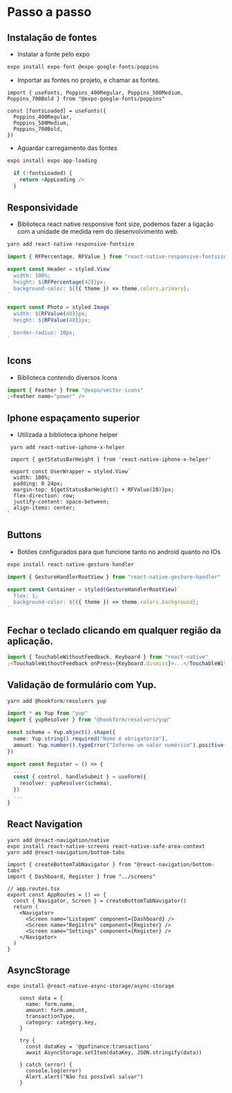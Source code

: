 # Passo a passo

## Instalação de fontes

- Instalar a fonte pelo expo

```ts
expo install expo-font @expo-google-fonts/poppins
```

- Importar as fontes no projeto, e chamar as fontes.

```tsx
import { useFonts, Poppins_400Regular, Poppins_500Medium, Poppins_700Bold } from "@expo-google-fonts/poppins"

const [fontsLoaded] = useFonts({
  Poppins_400Regular,
  Poppins_500Medium,
  Poppins_700Bold,
})
```

- Aguardar carregamento das fontes

```ts
expo install expo-app-loading

  if (!fontsLoaded) {
    return <AppLoading />
  }

```

## Responsividade

- Biblioteca react native responsive font size, podemos fazer a ligação com a unidade de medida rem do desenvolvimento web.

```ts
yarn add react-native-responsive-fontsize

import { RFPercentage, RFValue } from "react-native-responsive-fontsize"

export const Header = styled.View`
  width: 100%;
  height: ${RFPercentage(42)}px;
  background-color: ${({ theme }) => theme.colors.primary};
`

export const Photo = styled.Image`
  width: ${RFValue(48)}px;
  height: ${RFValue(48)}px;

  border-radius: 10px;
`
```

## Icons

- Biblioteca contendo diversos Icons

```ts
import { Feather } from "@expo/vector-icons"
;<Feather name="power" />
```

## Iphone espaçamento superior

- Utilizada a biblioteca iphone helper

```tsx
 yarn add react-native-iphone-x-helper

 import { getStatusBarHeight } from 'react-native-iphone-x-helper'

 export const UserWrapper = styled.View`
  width: 100%;
  padding: 0 24px;
  margin-top: ${getStatusBarHeight() + RFValue(28)}px;
  flex-direction: row;
  justify-content: space-between;
  align-items: center;
`
```

## Buttons

- Botões configurados para que funcione tanto no android quanto no IOs

```ts
expo install react-native-gesture-handler

import { GestureHandlerRootView } from "react-native-gesture-handler"

export const Container = styled(GestureHandlerRootView)`
  flex: 1;
  background-color: ${({ theme }) => theme.colors.background};
`

```

## Fechar o teclado clicando em qualquer região da aplicação.

```ts
import { TouchableWithoutFeedback, Keyboard } from "react-native"
;<TouchableWithoutFeedback onPress={Keyboard.dismiss}>...</TouchableWithoutFeedback>
```

## Validação de formulário com Yup.

```ts
yarn add @hookform/resolvers yup

import * as Yup from "yup"
import { yupResolver } from "@hookform/resolvers/yup"

const schema = Yup.object().shape({
  name: Yup.string().required("Nome é obrigatório"),
  amount: Yup.number().typeError("Informe um valor numérico").positive("O valor não pode ser negativo").required("O valor é obrigatório"),
})

export const Register = () => {
  ...
  const { control, handleSubmit } = useForm({
    resolver: yupResolver(schema),
  })
  ...
}
```

## React Navigation

```tsx
yarn add @react-navigation/native
expo install react-native-screens react-native-safe-area-context
yarn add @react-navigation/bottom-tabs

import { createBottomTabNavigator } from "@react-navigation/bottom-tabs"
import { Dashboard, Register } from "../screens"

// app.routes.tsx
export const AppRoutes = () => {
  const { Navigator, Screen } = createBottomTabNavigator()
  return (
    <Navigator>
      <Screen name="Listagem" component={Dashboard} />
      <Screen name="Registro" component={Register} />
      <Screen name="Settings" component={Register} />
    </Navigator>
  )
}

```

## AsyncStorage

```tsx
expo install @react-native-async-storage/async-storage

    const data = {
      name: form.name,
      amount: form.amount,
      transactionType,
      category: category.key,
    }

    try {
      const dataKey = '@gofinance:transactions'
      await AsyncStorage.setItem(dataKey, JSON.stringify(data))

    } catch (error) {
      console.log(error)
      Alert.alert("Não foi possível salvar")
    }
```
